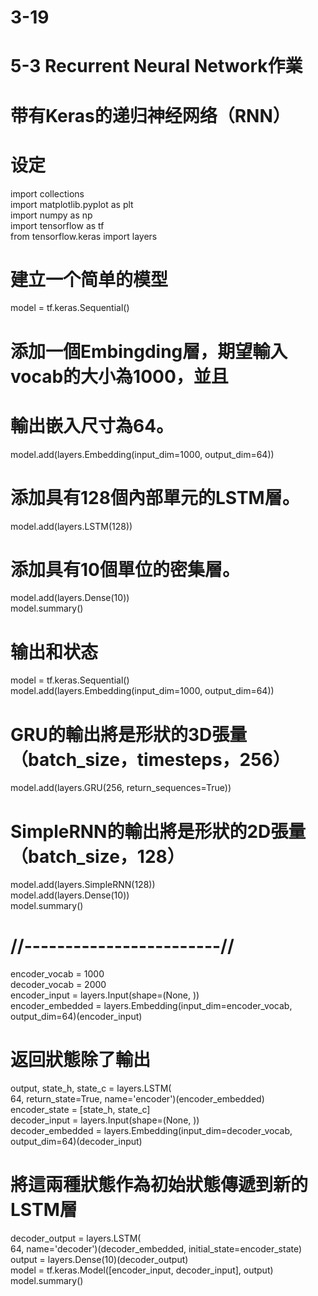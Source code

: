 # 3-19
# 5-3 Recurrent Neural Network作業
# 带有Keras的递归神经网络（RNN）
# 设定  
import collections  
import matplotlib.pyplot as plt  
import numpy as np  
import tensorflow as tf  
from tensorflow.keras import layers     
# 建立一个简单的模型
model = tf.keras.Sequential()  
# 添加一個Embingding層，期望輸入vocab的大小為1000，並且 
# 輸出嵌入尺寸為64。  
model.add(layers.Embedding(input_dim=1000, output_dim=64))  
# 添加具有128個內部單元的LSTM層。
model.add(layers.LSTM(128))  
# 添加具有10個單位的密集層。 
model.add(layers.Dense(10))  
model.summary()  
# 输出和状态  
model = tf.keras.Sequential()  
model.add(layers.Embedding(input_dim=1000, output_dim=64))  
# GRU的輸出將是形狀的3D張量（batch_size，timesteps，256）
model.add(layers.GRU(256, return_sequences=True))  
# SimpleRNN的輸出將是形狀的2D張量（batch_size，128）  
model.add(layers.SimpleRNN(128))  
model.add(layers.Dense(10))  
model.summary()   
# //------------------------//  
encoder_vocab = 1000  
decoder_vocab = 2000  
encoder_input = layers.Input(shape=(None, ))  
encoder_embedded = layers.Embedding(input_dim=encoder_vocab, output_dim=64)(encoder_input)  
# 返回狀態除了輸出
output, state_h, state_c = layers.LSTM(  
    64, return_state=True, name='encoder')(encoder_embedded)  
encoder_state = [state_h, state_c]  
decoder_input = layers.Input(shape=(None, ))  
decoder_embedded = layers.Embedding(input_dim=decoder_vocab, output_dim=64)(decoder_input)  
# 將這兩種狀態作為初始狀態傳遞到新的LSTM層 
decoder_output = layers.LSTM(  
    64, name='decoder')(decoder_embedded, initial_state=encoder_state)  
output = layers.Dense(10)(decoder_output)  
model = tf.keras.Model([encoder_input, decoder_input], output)  
model.summary()  



